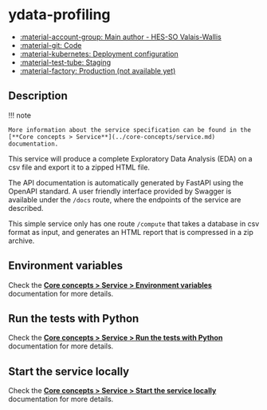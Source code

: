 # ydata-profiling

- [:material-account-group: Main author - HES-SO Valais-Wallis](https://www.hes-so.ch/swiss-ai-center/equipe)
- [:material-git: Code](https://github.com/swiss-ai-center/ydata-profiling-service/)
- [:material-kubernetes: Deployment configuration](https://github.com/swiss-ai-center/ydata-profiling-service/tree/main/kubernetes)
- [:material-test-tube: Staging](https://ydata-profiling-swiss-ai-center.kube.isc.heia-fr.ch)
- [:material-factory: Production (not available yet)](https://ydata-profiling.swiss-ai-center.ch)

## Description

!!! note

    More information about the service specification can be found in the
    [**Core concepts > Service**](../core-concepts/service.md) documentation.

This service will produce a complete Exploratory Data Analysis (EDA) on a csv file and export it to a zipped HTML file.

The API documentation is automatically generated by FastAPI using the OpenAPI
standard. A user friendly interface provided by Swagger is available under the
`/docs` route, where the endpoints of the service are described.

This simple service only has one route `/compute` that takes a database in csv format as input, and generates an HTML report that is compressed in a zip archive.

## Environment variables

Check the
[**Core concepts > Service > Environment variables**](../core-concepts/service.md#environment-variables)
documentation for more details.

## Run the tests with Python

Check the
[**Core concepts > Service > Run the tests with Python**](../core-concepts/service.md#run-the-tests-with-python)
documentation for more details.

## Start the service locally

Check the
[**Core concepts > Service > Start the service locally**](../core-concepts/service.md#start-the-service-locally)
documentation for more details.
